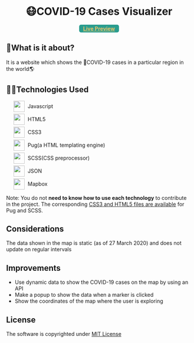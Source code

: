 <div>
    <h1 style='text-align:center;'>😷COVID-19 Cases Visualizer</h1>
    <div style="display:flex;justify-content:center;cursor:pointer;">
        <a href="#" style="background-color:#2a9d8f;border-radius:5px;padding: 2px 11px;color:#e9c46a;font-weight:bold;" ">Live Preview</a>
    </div>
</div>

## 🤔What is it about?
It is a website which shows the 🦠COVID-19 cases in a particular region in the world🌎

## 👨‍💻Technologies Used
<div style="margin-left: 20px;margin-top: 10px;margin-bottom: 10px;">
    <div style="display:flex;align-items:center;margin: 5px 0px;">
        <img markdown=1 src="https://cdn.freebiesupply.com/logos/large/2x/logo-javascript-logo-png-transparent.png"
        style="width:30px; height: 30px">
        <span style="padding-left:8.5px; font-weight:20px;">Javascript</span>
    </div>
    <div style="display:flex;align-items:center;margin: 5px 0px;">
        <img markdown=1 src="https://cdn.pixabay.com/photo/2017/08/05/11/16/logo-2582748_1280.png"
        style="width:30px; height: 30px">
        <span style="padding-left:8.5px; font-weight:20px;">HTML5</span>
    </div>
    <div style="display:flex;align-items:center;margin: 5px 0px;">
        <img markdown=1 src="https://freepikpsd.com/wp-content/uploads/2019/10/css3-logo-png-9-Transparent-Images.png"
        style="width:30px; height: 30px">
        <span style="padding-left:8.5px; font-weight:20px;">CSS3</span>
    </div>
    <div style="display:flex;align-items:center;margin: 5px 0px;">
        <img markdown=1 src="https://cdn.freebiesupply.com/logos/large/2x/pug-logo-png-transparent.png"
        style="width:30px; height: 30px">
        <span style="padding-left:8.5px; font-weight:20px;">Pug(a HTML templating engine)</span>
    </div>
    <div style="display:flex;align-items:center;margin: 5px 0px;">
        <img markdown=1 src="https://sass-lang.com/assets/img/styleguide/seal-black-1e36d095.png"
        style="width:30px; height: 30px">
        <span style="padding-left:8.5px; font-weight:20px;">SCSS(CSS preprocessor)</span>
    </div>
    <div style="display:flex;align-items:center;margin: 5px 0px;">
        <img markdown=1 src="https://cdn.freebiesupply.com/logos/large/2x/json-logo-png-transparent.png"
        style="width:30px; height: 30px">
        <span style="padding-left:8.5px; font-weight:20px;">JSON</span>
    </div>
    <div style="display:flex;align-items:center;margin: 5px 0px;">
        <img markdown=1 src="https://seeklogo.com/images/M/mapbox-logo-D6FDDD219C-seeklogo.com.png"
        style="width:30px; height: 30px">
        <span style="padding-left:8.5px; font-weight:20px;">Mapbox</span>
    </div>
</div>
<div>
    <p>
        Note: You do not <strong>need to know how to use each technology</strong> to contribute in the project. The corresponding <u>CSS3 and HTML5 files are available</u> for Pug and SCSS.
    </p>
</div>

## Considerations
The data shown in the map is static (as of 27 March 2020) and does not update on regular intervals

## Improvements
* Use dynamic data to show the COVID-19 cases on the map by using an API
* Make a popup to show the data when a marker is clicked
* Show the coordinates of the map where the user is exploring

## License
The software is copyrighted under [MIT License](https://opensource.org/licenses/MIT)
